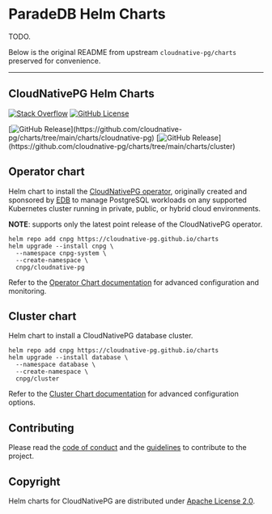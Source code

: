 # ParadeDB Helm Charts

TODO.

Below is the original README from upstream `cloudnative-pg/charts` preserved for convenience.

---

## CloudNativePG Helm Charts

[![Stack Overflow](https://img.shields.io/badge/stackoverflow-cloudnative--pg-blue?logo=stackoverflow&logoColor=%23F48024&link=https%3A%2F%2Fstackoverflow.com%2Fquestions%2Ftagged%2Fcloudnative-pg)][stackoverflow]
[![GitHub License](https://img.shields.io/github/license/cloudnative-pg/charts)][license]


[![GitHub Release](https://img.shields.io/github/v/release/cloudnative-pg/charts?filter=cloudnative-pg-*)](https://github.com/cloudnative-pg/charts/tree/main/charts/cloudnative-pg)
[![GitHub Release](https://img.shields.io/github/v/release/cloudnative-pg/charts?filter=cluster-*)](https://github.com/cloudnative-pg/charts/tree/main/charts/cluster)

## Operator chart

Helm chart to install the
[CloudNativePG operator](https://cloudnative-pg.io), originally created and sponsored by
[EDB](https://www.enterprisedb.com/) to manage PostgreSQL workloads on any supported Kubernetes cluster
running in private, public, or hybrid cloud environments.

**NOTE**: supports only the latest point release of the CloudNativePG operator.

```console
helm repo add cnpg https://cloudnative-pg.github.io/charts
helm upgrade --install cnpg \
  --namespace cnpg-system \
  --create-namespace \
  cnpg/cloudnative-pg
```

Refer to the [Operator Chart documentation](charts/cloudnative-pg/README.md) for advanced configuration and monitoring.

## Cluster chart

Helm chart to install a CloudNativePG database cluster.

```console
helm repo add cnpg https://cloudnative-pg.github.io/charts
helm upgrade --install database \
  --namespace database \
  --create-namespace \
  cnpg/cluster
```

Refer to the [Cluster Chart documentation](charts/cluster/README.md) for advanced configuration options.

## Contributing

Please read the [code of conduct](CODE-OF-CONDUCT.md) and the
[guidelines](CONTRIBUTING.md) to contribute to the project.

## Copyright

Helm charts for CloudNativePG are distributed under [Apache License 2.0](LICENSE).

[stackoverflow]: https://stackoverflow.com/questions/tagged/cloudnative-pg
[license]: https://github.com/cloudnative-pg/charts?tab=Apache-2.0-1-ov-file
